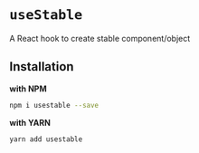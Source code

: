 # `useStable`

A React hook to create stable component/object

## Installation

**with NPM**

```bash
npm i usestable --save
```

**with YARN**

```bash
yarn add usestable
```
